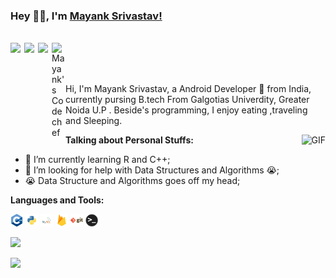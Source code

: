 ### Hey 👋🏽, I'm <a href="https://www.linkedin.com/in/mayank-srivastav-a733b7192/">Mayank Srivastav!</a>

<br/>


<a href="https://twitter.com/codelooper">
  <img align="left"  | Twitter" width="22px" src="https://cdn.jsdelivr.net/npm/simple-icons@v3/icons/twitter.svg" />
</a>
<a href="https://www.linkedin.com/in/mayank-srivastav-a733b7192/">
  <img align="left"  width="22px" src="https://cdn.jsdelivr.net/npm/simple-icons@v3/icons/linkedin.svg" />
</a>

<a href="https://www.instagram.com/_jagga_daku__/">
  <img align="left"  width="22px" src="https://cdn.jsdelivr.net/npm/simple-icons@v3/icons/instagram.svg" />
</a>
<a href="https://www.codechef.com/users/codelooper/">
  <img align="left" alt="Mayank's Codechef" width="22px" src="https://cdn.jsdelivr.net/npm/simple-icons@v3/icons/codechef.svg"/>
</a>


<br />
<br />
<br />

Hi, I'm Mayank Srivastav, a Android Developer 🚀 from India, currently pursing B.tech From Galgotias Univerdity, Greater Noida U.P . Beside's programming, I enjoy eating ,traveling and Sleeping.

  <img align="right" alt="GIF" src="https://media.giphy.com/media/836HiJc7pgzy8iNXCn/giphy.gif" />
  
**Talking about Personal Stuffs:**

- 🌱 I’m currently learning R and C++; 
- 🤔 I’m looking for help with Data Structures and Algorithms 😭;
- 😭 Data Structure and Algorithms goes off my head;



**Languages and Tools:**  

<code><img height="20" src="https://raw.githubusercontent.com/github/explore/80688e429a7d4ef2fca1e82350fe8e3517d3494d/topics/cpp/cpp.png"></code>
<code><img height="20" src="https://raw.githubusercontent.com/github/explore/80688e429a7d4ef2fca1e82350fe8e3517d3494d/topics/python/python.png"></code>
<code><img height="20" src="https://raw.githubusercontent.com/github/explore/80688e429a7d4ef2fca1e82350fe8e3517d3494d/topics/mysql/mysql.png"></code>
<code><img height="20" src="https://raw.githubusercontent.com/github/explore/80688e429a7d4ef2fca1e82350fe8e3517d3494d/topics/firebase/firebase.png"></code>
<code><img height="20" src="https://raw.githubusercontent.com/github/explore/80688e429a7d4ef2fca1e82350fe8e3517d3494d/topics/git/git.png"></code>
<code><img height="20" src="https://raw.githubusercontent.com/github/explore/80688e429a7d4ef2fca1e82350fe8e3517d3494d/topics/terminal/terminal.png"></code>



![](https://github-readme-stats.vercel.app/api?username=codelooper&show_icons=true&hide_border=true)

<img align="bottom" src="https://github-readme-stats.anuraghazra1.vercel.app/api/top-langs/?username=codelooper&layout=compact&theme=dark"/>

